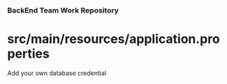 ### BackEnd Team Work Repository

# src/main/resources/application.properties
Add your own database credential
